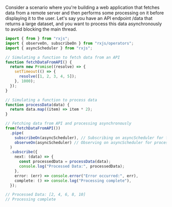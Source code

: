 Consider a scenario where you're building a web application that fetches data from a remote server and then performs some processing on it before displaying it to the user. Let's say you have an API endpoint /data that returns a large dataset, and you want to process this data asynchronously to avoid blocking the main thread.

```typescript
import { from } from "rxjs";
import { observeOn, subscribeOn } from "rxjs/operators";
import { asyncScheduler } from "rxjs";

// Simulating a function to fetch data from an API
function fetchDataFromAPI() {
  return new Promise((resolve) => {
    setTimeout(() => {
      resolve([1, 2, 3, 4, 5]);
    }, 1000);
  });
}

// Simulating a function to process data
function processData(data) {
  return data.map((item) => item * 2);
}

// Fetching data from API and processing asynchronously
from(fetchDataFromAPI())
  .pipe(
    subscribeOn(asyncScheduler), // Subscribing on asyncScheduler for fetching data
    observeOn(asyncScheduler) // Observing on asyncScheduler for processing data
  )
  .subscribe({
    next: (data) => {
      const processedData = processData(data);
      console.log("Processed Data:", processedData);
    },
    error: (err) => console.error("Error occurred:", err),
    complete: () => console.log("Processing complete"),
  });

// Processed Data: [2, 4, 6, 8, 10]
// Processing complete
```
